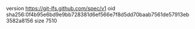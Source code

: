 version https://git-lfs.github.com/spec/v1
oid sha256:0f4b95e6bd9e9bb728381d6ef566e7f8d5dd70baab7561de57913eb3582a8156
size 7510
